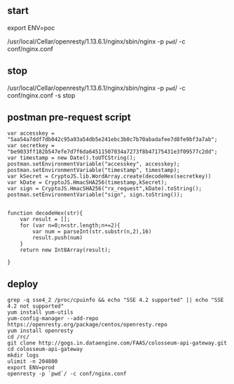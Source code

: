 ## start

export ENV=poc  

/usr/local/Cellar/openresty/1.13.6.1/nginx/sbin/nginx -p `pwd`/ -c conf/nginx.conf

## stop

/usr/local/Cellar/openresty/1.13.6.1/nginx/sbin/nginx -p `pwd`/ -c conf/nginx.conf -s stop

## postman pre-request script

```
var accesskey = "5aa54a7ddf7db042c95a93a54db5e241ebc3b0c7b70abadafee7d8fe9bf3a7ab";
var secretkey = "be9033ff182b547efe7d7f6da64511507034a7273f8b47175431e3f09577c2dd";
var timestamp = new Date().toUTCString();
postman.setEnvironmentVariable("accesskey", accesskey);
postman.setEnvironmentVariable("timestamp", timestamp);
var kSecret = CryptoJS.lib.WordArray.create(decodeHex(secretkey))
var kDate = CryptoJS.HmacSHA256(timestamp,kSecret);
var sign = CryptoJS.HmacSHA256("rx_request",kDate).toString();
postman.setEnvironmentVariable("sign", sign.toString());


function decodeHex(str){
    var result = [];
    for (var n=0;n<str.length;n+=2){
        var num = parseInt(str.substr(n,2),16)
        result.push(num)
    }
    return new Int8Array(result);

}
```

## deploy

```
grep -q sse4_2 /proc/cpuinfo && echo "SSE 4.2 supported" || echo "SSE 4.2 not supported"
yum install yum-utils
yum-config-manager --add-repo https://openresty.org/package/centos/openresty.repo  
yum install openresty
cd /rc/
git clone http://gogs.in.dataengine.com/FAAS/colosseum-api-gateway.git  
cd colosseum-api-gateway
mkdir logs
ulimit -n 204800
export ENV=prod
openresty -p `pwd`/ -c conf/nginx.conf
```
